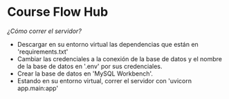 # Course Flow Hub

*¿Cómo correr el servidor?*
* Descargar en su entorno virtual las dependencias que están en 'requirements.txt'
* Cambiar las credenciales a la conexión de la base de datos y el nombre de la base de datos en '.env' por sus credenciales.
* Crear la base de datos en 'MySQL Workbench'.
* Estando en su entorno virtual, correr el servidor con 'uvicorn app.main:app'
